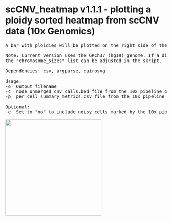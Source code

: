# scCNV_heatmap v1.1.1 - plotting a ploidy sorted heatmap from scCNV data (10x Genomics)
<pre>
A bar with ploidies will be plotted on the right side of the heatmap.

Note: Current version uses the GRCh37 (hg19) genome. If a different species or genome build is desired, 
the "chromosome_sizes" list can be adjusted in the skript.

Dependencies: csv, argparse, cairosvg

Usage:
-o  Output filename
-c  node_unmerged_cnv_calls.bed file from the 10x pipeline output
-p  per_cell_summary_metrics.csv file from the 10x pipeline output

Optional:
-e  Set to "no" to include noisy cells marked by the 10x pipeline. Default is "yes"

<img src="https://raw.githubusercontent.com/StefanKurtenbach/scCNV_heatmap/master/heatmap.png" width = "300">

</pre>
